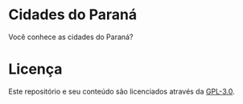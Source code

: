 # Cidades do Paraná
Você conhece as cidades do Paraná?


# Licença
Este repositório e seu conteúdo são licenciados através da [GPL-3.0](https://github.com/jlozovei/cidades-do-parana/blob/master/LICENSE).
